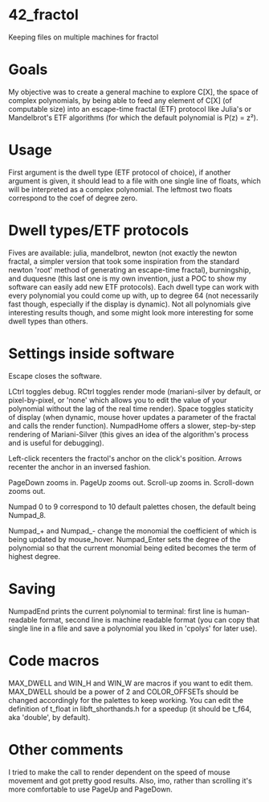 # 42_fractol
Keeping files on multiple machines for fractol

# Goals
My objective was to create a general machine to explore C\[X], the space of
complex polynomials, by being able to feed any element of C\[X] (of computable
size) into an escape-time fractal (ETF) protocol like Julia's or Mandelbrot's
ETF algorithms (for which the default polynomial is P(z) = z²).

# Usage
First argument is the dwell type (ETF protocol of choice), if another argument
is given, it should lead to a file with one single line of floats, which will
be interpreted as a complex polynomial. The leftmost two floats correspond to
the coef of degree zero.

# Dwell types/ETF protocols
Fives are available: julia, mandelbrot, newton (not exactly the newton fractal,
a simpler version that took some inspiration from the standard newton 'root'
method of generating an escape-time fractal), burningship, and duquesne (this
last one is my own invention, just a POC to show my software can easily add
new ETF protocols). Each dwell type can work with every polynomial you could
come up with, up to degree 64 (not necessarily fast though, especially if the
display is dynamic). Not all polynomials give interesting results though, and
some might look more interesting for some dwell types than others.

# Settings inside software
Escape closes the software.

LCtrl toggles debug.
RCtrl toggles render mode (mariani-silver by default, or pixel-by-pixel, or
'none' which allows you to edit the value of your polynomial without the lag of
the real time render).
Space toggles staticity of display (when dynamic, mouse hover updates a
parameter of the fractal and calls the render function).
NumpadHome offers a slower, step-by-step rendering of Mariani-Silver (this gives
an idea of the algorithm's process and is useful for debugging).

Left-click recenters the fractol's anchor on the click's position.
Arrows recenter the anchor in an inversed fashion.

PageDown zooms in.
PageUp zooms out.
Scroll-up zooms in.
Scroll-down zooms out.

Numpad 0 to 9 correspond to 10 default palettes chosen, the default being
Numpad_8.

Numpad_+ and Numpad_- change the monomial the coefficient of which is being
updated by mouse_hover. Numpad_Enter sets the degree of the polynomial so that
the current monomial being edited becomes the term of highest degree.

# Saving
NumpadEnd prints the current polynomial to terminal: first line is human-
readable format, second line is machine readable format (you can copy that
single line in a file and save a polynomial you liked in 'cpolys' for later
use).

# Code macros
MAX_DWELL and WIN_H and WIN_W are macros if you want to edit them. MAX_DWELL
should be a power of 2 and COLOR_OFFSETs should be changed accordingly for the
palettes to keep working.
You can edit the definition of t_float in libft_shorthands.h for a speedup 
(it should be t_f64, aka 'double', by default).

# Other comments
I tried to make the call to render dependent on the speed of mouse movement and
got pretty good results. Also, imo, rather than scrolling it's more comfortable
to use PageUp and PageDown.
